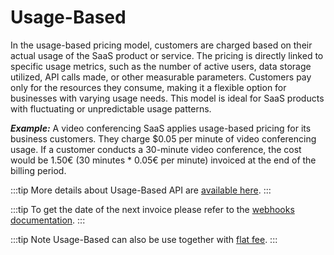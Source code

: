 # Usage-Based

In the usage-based pricing model, customers are charged based on their actual usage of the SaaS product or service. The pricing is directly linked to specific usage metrics, such as the number of active users, data storage utilized, API calls made, or other measurable parameters. Customers pay only for the resources they consume, making it a flexible option for businesses with varying usage needs. This model is ideal for SaaS products with fluctuating or unpredictable usage patterns.

**_Example:_**
A video conferencing SaaS applies usage-based pricing for its business customers. They charge $0.05 per minute of video conferencing usage. If a customer conducts a 30-minute video conference, the cost would be 1.50€ (30 minutes \* 0.05€ per minute) invoiced at the end of the billing period.

:::tip
More details about Usage-Based API are [available here](https://prestashop-billing.stoplight.io/docs/api-gateway/d21615d4db0c8-add-an-usage-to-a-subscription-item).
:::

:::tip
To get the date of the next invoice please refer to the [webhooks documentation](../../6-references/1-webhook/README.md#subscription).
:::

:::tip Note
Usage-Based can also be use together with [flat fee](../1-flat-fee/README.md).
:::
